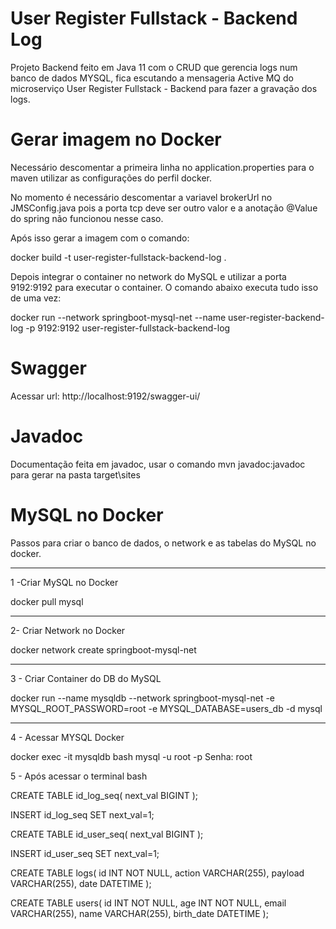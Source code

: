 # User Register Fullstack - Backend Log
Projeto Backend feito em Java 11 com o CRUD que gerencia logs num banco de dados MYSQL, fica escutando a mensageria Active MQ do microserviço User Register Fullstack - Backend para fazer a gravação dos logs.

# Gerar imagem no Docker
Necessário descomentar a primeira linha no application.properties para o maven utilizar as configurações do perfil docker.

No momento é necessário descomentar a variavel brokerUrl no JMSConfig.java pois a porta tcp deve ser outro valor e a anotação @Value do spring não funcionou nesse caso.

Após isso gerar a imagem com o comando:

docker build -t user-register-fullstack-backend-log .

Depois integrar o container no network do MySQL e utilizar a porta 9192:9192 para executar o container. O comando abaixo executa tudo isso de uma vez:

docker run --network springboot-mysql-net --name user-register-backend-log -p 9192:9192 user-register-fullstack-backend-log

# Swagger
Acessar url:
http://localhost:9192/swagger-ui/

# Javadoc
Documentação feita em javadoc, usar o comando mvn javadoc:javadoc para gerar na pasta target\sites

# MySQL no Docker

Passos para criar o banco de dados, o network e as tabelas do MySQL no docker.

------------------------------------------------------------------------

1 -Criar MySQL no Docker

docker pull mysql

------------------------------------------------------------------------

2- Criar Network no Docker

docker network create springboot-mysql-net

------------------------------------------------------------------------

3 - Criar Container do DB do MySQL

docker run --name mysqldb --network springboot-mysql-net -e MYSQL_ROOT_PASSWORD=root -e MYSQL_DATABASE=users_db -d mysql

-------------------------------------------------------------------------

4 - Acessar MYSQL Docker

docker exec -it mysqldb bash
mysql -u root -p
Senha: root

5 - Após acessar o terminal bash

CREATE TABLE id_log_seq(
next_val BIGINT
);

INSERT id_log_seq SET next_val=1;

CREATE TABLE id_user_seq(
next_val BIGINT
);

INSERT id_user_seq SET next_val=1;

CREATE TABLE logs(
id INT NOT NULL,
action VARCHAR(255),
payload VARCHAR(255),
date DATETIME
);

CREATE TABLE users(
id INT NOT NULL,
age INT NOT NULL,
email VARCHAR(255),
name VARCHAR(255),
birth_date DATETIME
);